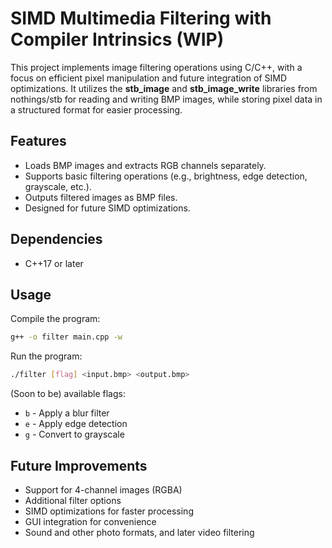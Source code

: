 # SIMD Multimedia Filtering with Compiler Intrinsics (WIP)

This project implements image filtering operations using C/C++, with a focus on efficient pixel manipulation and future integration of SIMD optimizations. It utilizes the **stb_image** and **stb_image_write** libraries from nothings/stb for reading and writing BMP images, while storing pixel data in a structured format for easier processing.

## Features
- Loads BMP images and extracts RGB channels separately.
- Supports basic filtering operations (e.g., brightness, edge detection, grayscale, etc.).
- Outputs filtered images as BMP files.
- Designed for future SIMD optimizations.

## Dependencies
- C++17 or later

## Usage
Compile the program:
```sh
g++ -o filter main.cpp -w
```
Run the program:
```sh
./filter [flag] <input.bmp> <output.bmp>
```
(Soon to be) available flags:
- `b` - Apply a blur filter
- `e` - Apply edge detection
- `g` - Convert to grayscale

## Future Improvements
- Support for 4-channel images (RGBA)
- Additional filter options
- SIMD optimizations for faster processing
- GUI integration for convenience
- Sound and other photo formats, and later video filtering

